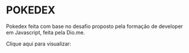 # POKEDEX
Pokedex feita com base no desafio proposto pela formação de developer em Javascript, feita pela Dio.me. 

Clique aqui para visualizar:
